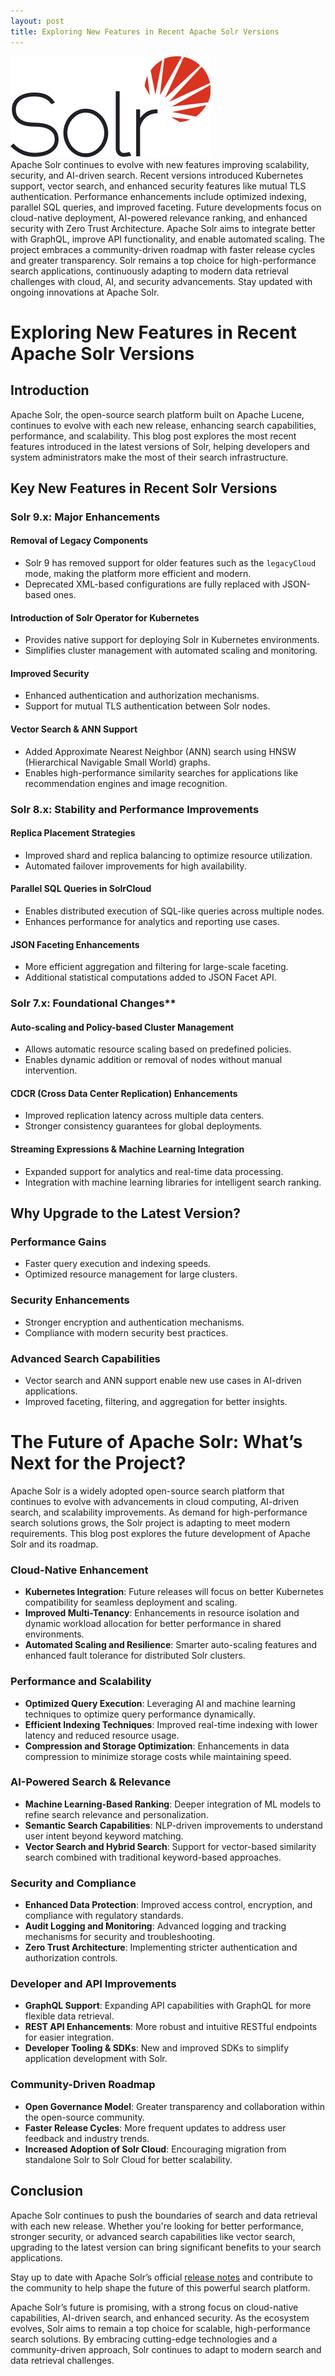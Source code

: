 ```yaml
---
layout: post
title: Exploring New Features in Recent Apache Solr Versions
---
```

<div class="row">
    <div class="col-sm-2">
        <img src="/images/solr.png" alt="solr logo"/>
    </div>
    <div class="col-sm-10">
        Apache Solr continues to evolve with new features improving scalability, security, and AI-driven search.
        Recent versions introduced Kubernetes support, vector search, and enhanced security features like
        mutual TLS authentication.
        Performance enhancements include optimized indexing, parallel SQL queries, and improved faceting.
        Future developments focus on cloud-native deployment, AI-powered relevance ranking,
        and enhanced security with Zero Trust Architecture. Apache Solr aims to integrate better with GraphQL,
        improve API functionality, and enable automated scaling.
        The project embraces a community-driven roadmap with faster release cycles and greater transparency.
        Solr remains a top choice for high-performance search applications,
        continuously adapting to modern data retrieval challenges with cloud, AI, and security advancements.
        Stay updated with ongoing innovations at Apache Solr.
    </div>
</div>

<meta property="og:title" content="Apache Solr: Powerful Search Platform for Big Data">
<meta property="og:type" content="article">
<meta property="og:url" content="https://blog.released.info/2024/11/01/apache-solr.html">
<meta property="og:image" content="https://blog.released.info/images/solr.png">
<meta property="og:description" content="Learn about Apache Solr, an open-source search platform that provides advanced indexing, distributed search, and scalability for big data applications.">
<meta property="og:site_name" content="Released Blog">
<meta property="og:locale" content="en_US">
<meta property="article:published_time" content="2024-11-01T00:00:00Z">
<meta property="article:author" content="Released.info Blog Team">
<meta property="article:section" content="Search Technologies">
<meta property="article:tag" content="Apache Solr, Search Engine, Big Data, Open Source, Indexing, Distributed Search">


# Exploring New Features in Recent Apache Solr Versions

## Introduction
Apache Solr, the open-source search platform built on Apache Lucene, continues to evolve with each new release, enhancing search capabilities, performance, and scalability. This blog post explores the most recent features introduced in the latest versions of Solr, helping developers and system administrators make the most of their search infrastructure.

## Key New Features in Recent Solr Versions

### Solr 9.x: Major Enhancements
#### Removal of Legacy Components
- Solr 9 has removed support for older features such as the `legacyCloud` mode, making the platform more efficient and modern.
- Deprecated XML-based configurations are fully replaced with JSON-based ones.

#### Introduction of Solr Operator for Kubernetes
- Provides native support for deploying Solr in Kubernetes environments.
- Simplifies cluster management with automated scaling and monitoring.

#### Improved Security
- Enhanced authentication and authorization mechanisms.
- Support for mutual TLS authentication between Solr nodes.

#### Vector Search & ANN Support
- Added Approximate Nearest Neighbor (ANN) search using HNSW (Hierarchical Navigable Small World) graphs.
- Enables high-performance similarity searches for applications like recommendation engines and image recognition.

### Solr 8.x: Stability and Performance Improvements
#### Replica Placement Strategies
- Improved shard and replica balancing to optimize resource utilization.
- Automated failover improvements for high availability.

#### Parallel SQL Queries in SolrCloud
- Enables distributed execution of SQL-like queries across multiple nodes.
- Enhances performance for analytics and reporting use cases.

#### JSON Faceting Enhancements
- More efficient aggregation and filtering for large-scale faceting.
- Additional statistical computations added to JSON Facet API.

### Solr 7.x: Foundational Changes**
#### Auto-scaling and Policy-based Cluster Management
- Allows automatic resource scaling based on predefined policies.
- Enables dynamic addition or removal of nodes without manual intervention.

#### CDCR (Cross Data Center Replication) Enhancements
- Improved replication latency across multiple data centers.
- Stronger consistency guarantees for global deployments.

#### Streaming Expressions & Machine Learning Integration
- Expanded support for analytics and real-time data processing.
- Integration with machine learning libraries for intelligent search ranking.

## Why Upgrade to the Latest Version?
### Performance Gains
- Faster query execution and indexing speeds.
- Optimized resource management for large clusters.

### Security Enhancements
- Stronger encryption and authentication mechanisms.
- Compliance with modern security best practices.

### Advanced Search Capabilities
- Vector search and ANN support enable new use cases in AI-driven applications.
- Improved faceting, filtering, and aggregation for better insights.


# The Future of Apache Solr: What’s Next for the Project?

Apache Solr is a widely adopted open-source search platform that continues to evolve with advancements in cloud computing, AI-driven search, and scalability improvements. As demand for high-performance search solutions grows, the Solr project is adapting to meet modern requirements. This blog post explores the future development of Apache Solr and its roadmap.

### Cloud-Native Enhancement
- **Kubernetes Integration**: Future releases will focus on better Kubernetes compatibility for seamless deployment and scaling.
- **Improved Multi-Tenancy**: Enhancements in resource isolation and dynamic workload allocation for better performance in shared environments.
- **Automated Scaling and Resilience**: Smarter auto-scaling features and enhanced fault tolerance for distributed Solr clusters.

### Performance and Scalability
- **Optimized Query Execution**: Leveraging AI and machine learning techniques to optimize query performance dynamically.
- **Efficient Indexing Techniques**: Improved real-time indexing with lower latency and reduced resource usage.
- **Compression and Storage Optimization**: Enhancements in data compression to minimize storage costs while maintaining speed.

### AI-Powered Search & Relevance
- **Machine Learning-Based Ranking**: Deeper integration of ML models to refine search relevance and personalization.
- **Semantic Search Capabilities**: NLP-driven improvements to understand user intent beyond keyword matching.
- **Vector Search and Hybrid Search**: Support for vector-based similarity search combined with traditional keyword-based approaches.

### Security and Compliance
- **Enhanced Data Protection**: Improved access control, encryption, and compliance with regulatory standards.
- **Audit Logging and Monitoring**: Advanced logging and tracking mechanisms for security and troubleshooting.
- **Zero Trust Architecture**: Implementing stricter authentication and authorization controls.

### Developer and API Improvements
- **GraphQL Support**: Expanding API capabilities with GraphQL for more flexible data retrieval.
- **REST API Enhancements**: More robust and intuitive RESTful endpoints for easier integration.
- **Developer Tooling & SDKs**: New and improved SDKs to simplify application development with Solr.

### Community-Driven Roadmap
- **Open Governance Model**: Greater transparency and collaboration within the open-source community.
- **Faster Release Cycles**: More frequent updates to address user feedback and industry trends.
- **Increased Adoption of Solr Cloud**: Encouraging migration from standalone Solr to Solr Cloud for better scalability.

## Conclusion
Apache Solr continues to push the boundaries of search and data retrieval with each new release. Whether you're looking for better performance, stronger security, or advanced search capabilities like vector search, upgrading to the latest version can bring significant benefits to your search applications.

Stay up to date with Apache Solr’s official [release notes](https://solr.apache.org/) and contribute to the community to help shape the future of this powerful search platform.

Apache Solr’s future is promising, with a strong focus on cloud-native capabilities, AI-driven search, and enhanced security. As the ecosystem evolves, Solr aims to remain a top choice for scalable, high-performance search solutions. By embracing cutting-edge technologies and a community-driven approach, Solr continues to adapt to modern search and data retrieval challenges.



